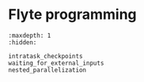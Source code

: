 # Flyte programming

```{toctree}
:maxdepth: 1
:hidden:

intratask_checkpoints
waiting_for_external_inputs
nested_parallelization
```